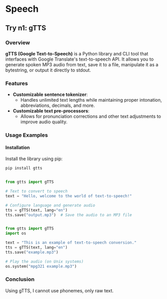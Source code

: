 # Speech

## Try n1: gTTS

### Overview
**gTTS (Google Text-to-Speech)** is a Python library and CLI tool that interfaces with Google Translate's text-to-speech API. It allows you to generate spoken MP3 audio from text, save it to a file, manipulate it as a bytestring, or output it directly to stdout.

### Features
- **Customizable sentence tokenizer**:
  - Handles unlimited text lengths while maintaining proper intonation, abbreviations, decimals, and more.
- **Customizable text pre-processors**:
  - Allows for pronunciation corrections and other text adjustments to improve audio quality.

### Usage Examples

#### Installation
Install the library using pip:
```bash
pip install gtts
```

```python

from gtts import gTTS

# Text to convert to speech
text = "Hello, welcome to the world of text-to-speech!"

# Configure language and generate audio
tts = gTTS(text, lang="en")
tts.save("output.mp3")  # Save the audio to an MP3 file

```

```python

from gtts import gTTS
import os

text = "This is an example of text-to-speech conversion."
tts = gTTS(text, lang="en")
tts.save("example.mp3")

# Play the audio (on Unix systems)
os.system("mpg321 example.mp3")

```

### Conclusion
Using gTTS, I cannot use phonemes, only raw text. 